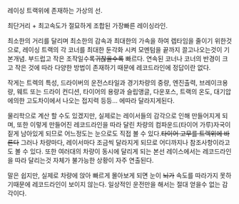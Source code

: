 레이싱 트랙위에 존재하는 가상의 선.

최단거리 + 최고속도가 절묘하게 조합된 가장빠른 레이싱라인.

최소한의 거리를 달리며 최소한의 감속과 최대한의 가속을 하여 렙타임을 줄이기 위한것으로, 레이싱 트랙의 각 코너를 최대한 둔각화 시켜
모멘텀을 끝까지 끌고나오는것이 기본개념. 부드럽고 작은 조작일수록<del>귀찮을수록</del> 빠르다. 연속된 코너나 코너의 반경이 크고
작은 것에 따라 다양한 방법이 존재하기 때문에 레코드라인에 정답이란 없다.

작게는 트렉의 특성, 드라이버의 운전스타일과 경기차량의 중량, 엔진출력, 브레이크용량, 웨트 또는 드라이 컨디션, 타이어의 용량과 슬립앵글,
다운포스, 트랙의 온도, 대기압에의한 고도차이에서 나오는 접지력 등등... 에따라 달라지게된다.

물리학으로 계산 할 수도 있겠지만, 실제로는 레이서들의 감각으로 인해 만들어지게 되며, 또한 이렇게 만들어진 레코드라인을 따라 달린 차량의
컴파운드(타이어 가루)자국이 짙게 남아있게 되므로 어느정도는 눈으로도 직접 볼 수 있다.<del>타이어 고무를 트렉위에 바른다</del>
그러나 차량마다, 레이서마다 조금씩 달라지게 되므로 어디까지나 참조사항이라고도 볼 수 있다. 또한 여러대의 차량이 동시에 달리게 되는 본선
레이스에서는 레코드라인을 따라 달리는것 자체가 불가능한 상황이 자주 연출된다.

말은 쉽지만, 실제로 차량에 앉아 빠르게 몰아보게 되면 눈이 <del>뇌가</del> 속도를 따라가지 못하기때문에 레코드라인이 보이지
않는다. 일상적인 운전만을 해서는 절대 얻을수 없는 감각이다.

